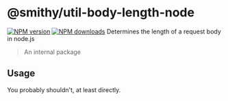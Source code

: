 # @smithy/util-body-length-node
[![NPM version](https://img.shields.io/npm/v/@smithy/util-body-length-node/latest.svg)](https://www.npmjs.com/package/@smithy/util-body-length-node)
[![NPM downloads](https://img.shields.io/npm/dm/@smithy/util-body-length-node.svg)](https://www.npmjs.com/package/@smithy/util-body-length-node)
Determines the length of a request body in node.js
> An internal package
## Usage
You probably shouldn't, at least directly.
